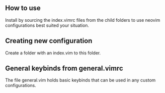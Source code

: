 ## How to use
Install by sourcing the index.vimrc files from the child folders to use neovim configurations best suited your situation.

## Creating new configuration
Create a folder with an index.vim to this folder.

## General keybinds from general.vimrc
The file general.vim holds basic keybinds that can be used in any custom configurations.
